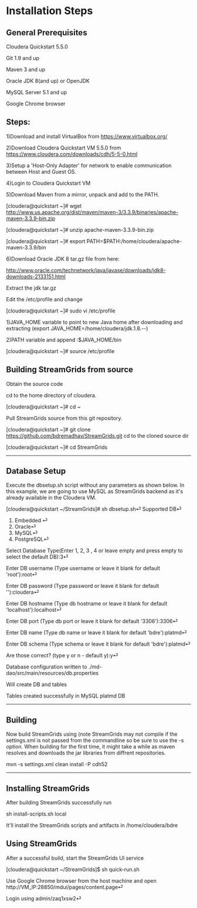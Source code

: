 # Installation Steps

## General Prerequisites

Cloudera Quickstart 5.5.0

Git 1.9 and up

Maven 3 and up

Oracle JDK 8(and up) or OpenJDK

MySQL Server 5.1 and up

Google Chrome browser


## Steps:
1)Download and install VirtualBox from https://www.virtualbox.org/

2)Download Cloudera Quickstart VM 5.5.0 from https://www.cloudera.com/downloads/cdh/5-5-0.html

3)Setup a 'Host-Only Adapter' for network to enable communication between Host and Guest OS.

4)Login to Cloudera Quickstart VM

5)Download Maven from a mirror, unpack and add to the PATH.

[cloudera@quickstart ~]# wget http://www.us.apache.org/dist/maven/maven-3/3.3.9/binaries/apache-maven-3.3.9-bin.zip

[cloudera@quickstart ~]# unzip apache-maven-3.3.9-bin.zip

[cloudera@quickstart ~]# export PATH=$PATH:/home/cloudera/apache-maven-3.3.9/bin

6)Download Oracle JDK 8 tar.gz file from here:

http://www.oracle.com/technetwork/java/javase/downloads/jdk8-downloads-2133151.html

Extract the jdk tar.gz

Edit the /etc/profile and change 

[cloudera@quickstart ~]# sudo vi /etc/profile

  1)JAVA_HOME variable to point to new Java home after downloading and extracting (export JAVA_HOME=/home/cloudera/jdk.1.8.--)

  2)PATH variable and append :$JAVA_HOME/bin

[cloudera@quickstart ~]# source /etc/profile

## Building StreamGrids from source

Obtain the source code

cd to the home directory of cloudera.

[cloudera@quickstart ~]# cd ~

Pull StreamGrids source from this git repository.

[cloudera@quickstart ~]# git clone https://github.com/bdremadhav/StreamGrids.git
cd to the cloned source dir

[cloudera@quickstart ~]# cd StreamGrids

-------------------------
## Database Setup

Execute the dbsetup.sh script without any parameters as shown below. In this example, we are going to use MySQL as StreamGrids backend as it's already available in the Cloudera VM.

[cloudera@quickstart ~/StreamGrids]# sh dbsetup.sh⏎
Supported DB⏎
1) Embedded ⏎
2) Oracle⏎
3) MySQL⏎
4) PostgreSQL⏎

Select Database Type(Enter 1, 2, 3 , 4 or leave empty and press empty to select the default DB):3⏎

Enter DB username (Type username or leave it blank for default 'root'):root⏎

Enter DB password (Type password or leave it blank for default '<blank>'):cloudera⏎
  
Enter DB hostname (Type db hostname or leave it blank for default 'localhost'):localhost⏎

Enter DB port (Type db port or leave it blank for default '3306'):3306⏎

Enter DB name (Type db name or leave it blank for default 'bdre'):platmd⏎

Enter DB schema (Type schema or leave it blank for default 'bdre'):platmd⏎

Are those correct? (type y or n - default y):y⏎

Database configuration written to ./md-dao/src/main/resources/db.properties

Will create DB and tables

Tables created successfully in MySQL platmd DB

----------------
## Building

Now build StreamGrids using (note StreamGrids may not compile if the settings.xml is not passed from the commandline so be sure to use the -s option. When building for the first time, it might take a while as maven resolves and downloads the jar libraries from diffrent repositories.

mvn -s settings.xml clean install -P cdh52

-----------------
## Installing StreamGrids

After building StreamGrids successfully run

sh install-scripts.sh local

It'll install the StreamGrids scripts and artifacts in /home/cloudera/bdre

## Using StreamGrids

After a successful build, start the StreamGrids UI service

[cloudera@quickstart ~/StreamGrids]$ sh quick-run.sh

Use Google Chrome browser from the host machine and open http://VM_IP:28850/mdui/pages/content.page⏎

Login using admin/zaq1xsw2⏎
